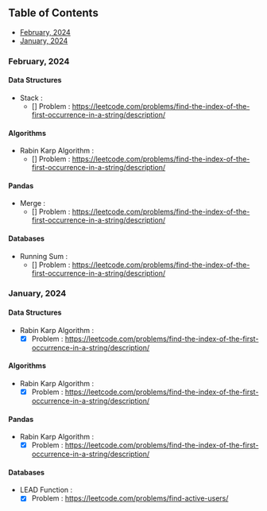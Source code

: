 ## Table of Contents
- [February, 2024](#february-2024)
- [January, 2024](#january-2024)

### February, 2024
#### Data Structures
- Stack :
    - [] Problem : https://leetcode.com/problems/find-the-index-of-the-first-occurrence-in-a-string/description/

#### Algorithms
- Rabin Karp Algorithm :
    - [] Problem : https://leetcode.com/problems/find-the-index-of-the-first-occurrence-in-a-string/description/

#### Pandas
- Merge :
    - [] Problem : https://leetcode.com/problems/find-the-index-of-the-first-occurrence-in-a-string/description/

#### Databases
- Running Sum :
    - [] Problem : https://leetcode.com/problems/find-the-index-of-the-first-occurrence-in-a-string/description/

### January, 2024
#### Data Structures
- Rabin Karp Algorithm :
    - [x] Problem : https://leetcode.com/problems/find-the-index-of-the-first-occurrence-in-a-string/description/

#### Algorithms
- Rabin Karp Algorithm :
    - [x] Problem : https://leetcode.com/problems/find-the-index-of-the-first-occurrence-in-a-string/description/

#### Pandas
- Rabin Karp Algorithm :
    - [x] Problem : https://leetcode.com/problems/find-the-index-of-the-first-occurrence-in-a-string/description/

#### Databases
- LEAD Function :
    - [x] Problem : https://leetcode.com/problems/find-active-users/